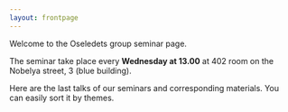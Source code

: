 ```yaml
---
layout: frontpage
---
```


Welcome to the Oseledets group seminar page. 

The seminar take place every **Wednesday at 13.00** at 402 room on the Nobelya street, 3 (blue building).

Here are the last talks of our seminars and corresponding materials. You can easily sort it by themes.